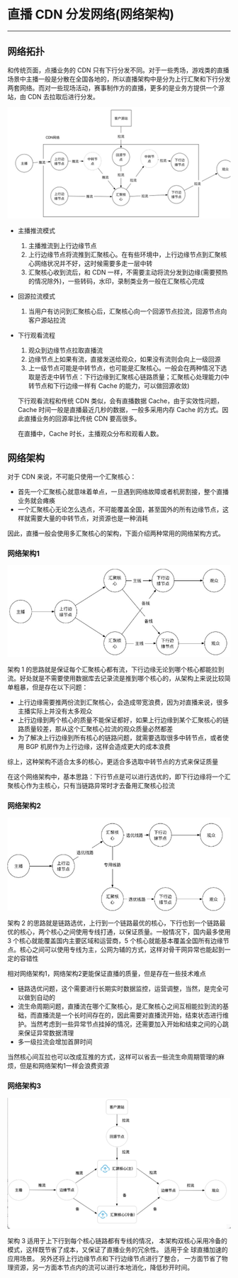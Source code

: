 # 直播 CDN 分发网络(网络架构)
---

## 网络拓扑

和传统页面，点播业务的 CDN 只有下行分发不同。对于一些秀场，游戏类的直播场景中主播一般是分散在全国各地的，所以直播架构中是分为上行汇聚和下行分发两套网络。而对一些现场活动，赛事制作方的直播，更多的是业务方提供一个源站，由 CDN 去拉取后进行分发。

![网络拓扑](./imgs/top.jpg)

- 主播推流模式

	1. 主播推流到上行边缘节点
	2. 上行边缘节点将流推到汇聚核心。在有些环境中，上行边缘节点到汇聚核心网络状况并不好，这时候需要多走一层中转
	3. 汇聚核心收到流后，和 CDN 一样，不需要主动将流分发到边缘(需要预热的情况除外)，一些转码，水印，录制类业务一般在汇聚核心完成

- 回源拉流模式

	1. 当用户有访问到汇聚核心后，汇聚核心向一个回源节点拉流，回源节点向客户源站拉流

- 下行观看流程

	1. 观众到边缘节点拉取直播流
	2. 边缘节点上如果有流，直接发送给观众，如果没有流则会向上一级回源
	3. 上一级节点可能是中转节点，也可能是汇聚核心。一般会在两种情况下选取是否走中转节点：下行边缘到汇聚核心链路质量；汇聚核心处理能力(中转节点和下行边缘一样有 Cache 的能力，可以做回源收敛)

	下行观看流程和传统 CDN 类似，会有直播数据 Cache，由于实效性问题， Cache 时间一般是直播最近几秒的数据，一般多采用内存 Cache 的方式。因此直播业务的回源率比传统 CDN 要高很多。

	在直播中，Cache 时长，主播观众分布和观看人数。

## 网络架构

对于 CDN 来说，不可能只使用一个汇聚核心：

- 首先一个汇聚核心就意味着单点，一旦遇到网络故障或者机房割接，整个直播业务就会瘫痪
- 一个汇聚核心无论怎么选点，不可能覆盖全国，甚至国外的所有边缘节点，这样就需要大量的中转节点，对资源也是一种消耗

因此，直播一般会使用多汇聚核心的架构，下面介绍两种常用的网络架构方式。

### 网络架构1

![网络架构1](./imgs/net_top1.jpg)

架构 1 的思路就是保证每个汇聚核心都有流，下行边缘无论到哪个核心都能拉到流。好处就是不需要使用数据库去记录流是推到哪个核心的，从架构上来说比较简单粗暴，但是存在以下问题：

- 上行边缘需要推两份流到汇聚核心，会造成带宽浪费，因为对直播来说，很多主播实际上并没有太多观众
- 上行边缘到两个核心的质量不能保证都好，如果上行边缘到某个汇聚核心的链路质量较差，那从这个汇聚核心拉流的观众质量必然都差
- 为了解决上行边缘到所有核心的链路问题，就需要选取很多中转节点，或者使用 BGP 机房作为上行边缘，这样会造成更大的成本浪费

综上，这种架构不适合太多的核心，更适合多选取中转节点的方式来保证质量

在这个网络架构中，基本思路：下行节点是可以进行选优的，即下行边缘将一个汇聚核心作为主核心，只有当链路异常时才去备用汇聚核心拉流

### 网络架构2

![网络架构2](./imgs/net_top2.jpg)

架构 2 的思路就是链路选优，上行到一个链路最优的核心，下行也到一个链路最优的核心，两个核心之间使用专线打通，以保证质量。一般情况下，国内最多使用 3 个核心就能覆盖国内主要区域和运营商，5 个核心就能基本覆盖全国所有边缘节点。核心之间可以使用专线为主，公网为辅的方式，这样对骨干网异常也能起到一定的容错性

相对网络架构1，网络架构2更能保证直播的质量，但是存在一些技术难点

- 链路选优问题，这个需要进行长期实时数据监控，运营调整，当然，是完全可以做到自动的
- 流生命周期问题，直播流在哪个汇聚核心，是汇聚核心之间互相能拉到流的基础，而直播流是一个长时间存在的，因此需要对直播流开始，结束状态进行维护。当然考虑到一些异常节点挂掉的情况，还需要加入开始和结束之间的心跳来保证异常数据清理
- 多一级拉流会增加首屏时间

当然核心间互拉也可以改成互推的方式，这样可以省去一些流生命周期管理的麻烦，但是和网络架构1一样会浪费资源

### 网络架构3

![网络架构3](./imgs/net_top3.jpg)


架构 3 适用于上下行到每个核心链路都有专线的情况， 本架构双核心采用冷备的模式，这样既节省了成本，又保证了直播业务的冗余性。 
适用于全 球直播加速的应用场景。 另外还将上行边缘节点和下行边缘节点进行了整合， 一方面节省了物理资源，另一方面本节点内的流可以进行本地消化，降低秒开时间。
